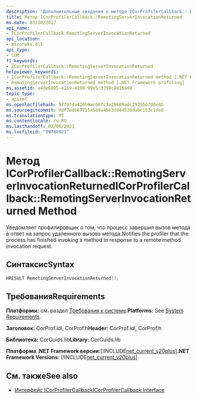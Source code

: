 ```yaml
---
description: 'Дополнительные сведения о методе ICorProfilerCallback:: RemotingServerInvocationReturned'
title: Метод ICorProfilerCallback::RemotingServerInvocationReturned
ms.date: 03/30/2017
api_name:
- ICorProfilerCallback.RemotingServerInvocationReturned
api_location:
- mscorwks.dll
api_type:
- COM
f1_keywords:
- ICorProfilerCallback::RemotingServerInvocationReturned
helpviewer_keywords:
- ICorProfilerCallback::RemotingServerInvocationReturned method [.NET Framework profiling]
- RemotingServerInvocationReturned method [.NET Framework profiling]
ms.assetid: a4de6805-e159-4280-99e5-3390c86166d0
topic_type:
- apiref
ms.openlocfilehash: 97f9fda42059ac66fc3a29689adc252556798e4b
ms.sourcegitcommit: ddf7edb67715a5b9a45e3dd44536dabc153c1de0
ms.translationtype: MT
ms.contentlocale: ru-RU
ms.lasthandoff: 02/06/2021
ms.locfileid: "99788921"
---
```

# <a name="icorprofilercallbackremotingserverinvocationreturned-method"></a><span data-ttu-id="df31a-103">Метод ICorProfilerCallback::RemotingServerInvocationReturned</span><span class="sxs-lookup"><span data-stu-id="df31a-103">ICorProfilerCallback::RemotingServerInvocationReturned Method</span></span>

<span data-ttu-id="df31a-104">Уведомляет профилировщик о том, что процесс завершил вызов метода в ответ на запрос удаленного вызова метода.</span><span class="sxs-lookup"><span data-stu-id="df31a-104">Notifies the profiler that the process has finished invoking a method in response to a remote method invocation request.</span></span>  
  
## <a name="syntax"></a><span data-ttu-id="df31a-105">Синтаксис</span><span class="sxs-lookup"><span data-stu-id="df31a-105">Syntax</span></span>  
  
```cpp  
HRESULT RemotingServerInvocationReturned();  
```  
  
## <a name="requirements"></a><span data-ttu-id="df31a-106">Требования</span><span class="sxs-lookup"><span data-stu-id="df31a-106">Requirements</span></span>  

 <span data-ttu-id="df31a-107">**Платформы:** см. раздел [Требования к системе](../../get-started/system-requirements.md).</span><span class="sxs-lookup"><span data-stu-id="df31a-107">**Platforms:** See [System Requirements](../../get-started/system-requirements.md).</span></span>  
  
 <span data-ttu-id="df31a-108">**Заголовок:** CorProf.idl, CorProf.h</span><span class="sxs-lookup"><span data-stu-id="df31a-108">**Header:** CorProf.idl, CorProf.h</span></span>  
  
 <span data-ttu-id="df31a-109">**Библиотека:** CorGuids.lib</span><span class="sxs-lookup"><span data-stu-id="df31a-109">**Library:** CorGuids.lib</span></span>  
  
 <span data-ttu-id="df31a-110">**Платформа .NET Framework версии:**[!INCLUDE[net_current_v20plus](../../../../includes/net-current-v20plus-md.md)]</span><span class="sxs-lookup"><span data-stu-id="df31a-110">**.NET Framework Versions:** [!INCLUDE[net_current_v20plus](../../../../includes/net-current-v20plus-md.md)]</span></span>  
  
## <a name="see-also"></a><span data-ttu-id="df31a-111">См. также</span><span class="sxs-lookup"><span data-stu-id="df31a-111">See also</span></span>

- [<span data-ttu-id="df31a-112">Интерфейс ICorProfilerCallback</span><span class="sxs-lookup"><span data-stu-id="df31a-112">ICorProfilerCallback Interface</span></span>](icorprofilercallback-interface.md)
